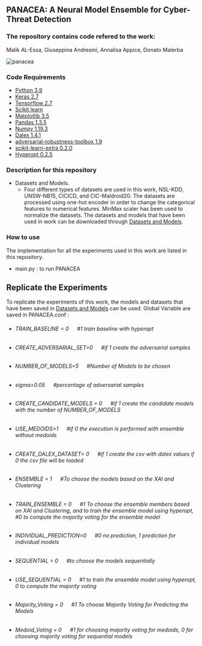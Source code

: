 ## PANACEA: A Neural Model Ensemble for Cyber-Threat Detection




### The repository contains code refered to the work:

Malik AL-Essa, Giuseppina Andresini, Annalisa Appice, Donato Malerba



![panacea](https://user-images.githubusercontent.com/38468857/159690725-7da25600-6caf-4601-b30a-bc575e64e16d.png)



### Code Requirements

 * [Python 3.9](https://www.python.org/downloads/release/python-390/)
 * [Keras 2.7](https://github.com/keras-team/keras)
 * [Tensorflow 2.7](https://www.tensorflow.org/)
 * [Scikit learn](https://scikit-learn.org/stable/)
 * [Matplotlib 3.5](https://matplotlib.org/)
 * [Pandas 1.3.5](https://pandas.pydata.org/)
 * [Numpy 1.19.3](https://numpy.org/)
 * [Dalex 1.4.1](https://github.com/ModelOriented/DALEX)
 * [adversarial-robustness-toolbox 1.9](https://github.com/Trusted-AI/adversarial-robustness-toolbox)
 * [scikit-learn-extra 0.2.0](https://scikit-learn-extra.readthedocs.io/en/stable/)
 * [Hyperopt 0.2.5](https://pypi.org/project/hyperopt/)


###  Description for this repository

* Datasets and Models.
  * Four different types of datasets are used in this work, NSL-KDD, UNSW-NB15, CICICD, and CIC-Maldroid20. The datasets are processed using one-hot encoder
   in order to change the categorical features to numerical features. MinMax scaler has been used to normalize the datasets. The datasets and models that have been used 
   in work can be downloaded through [Datasets and Models](https://drive.google.com/drive/folders/1FV-WjQJasXUFLPfzdztosZswLbMqw-fI?usp=sharing).
  
   

### How to use

The implementation for all the experiments used in this work are listed in this repository.
  * main.py : to run PANACEA
 


## Replicate the Experiments

To replicate the experiments of this work, the models and datasets that have been saved in [Datasets and Models](https://drive.google.com/drive/u/8/folders/1FV-WjQJasXUFLPfzdztosZswLbMqw-fI) can be used. Global Variable are saved in PANACEA.conf :

* ###### TRAIN_BASELINE = 0   &emsp;        #1 train baseline with hyperopt <br />
* ###### CREATE_ADVERSARIAL_SET=0 &emsp;  #if 1 create the adversarial samples <br />
* ###### NUMBER_OF_MODELS=5       &emsp;  #Number of Models to be chosen <br />

* ###### sigma=0.05             &emsp;      #percentage of adversarial samples <br />
* ###### CREATE_CANDIDATE_MODELS = 0  &emsp; #if 1 create the candidate models with the number of NUMBER_OF_MODELS <br />
* ###### USE_MEDOIDS=1              &emsp;  #if 0 the execution is performed with ensemble without medoids <br />
* ###### CREATE_DALEX_DATASET= 0  &emsp;    #if 1 create the csv with dalex values if 0 the csv file will be loaded <br />
 
* ###### ENSEMBLE = 1       &emsp;          #To choose the models based on the XAI and Clustering <br />
* ###### TRAIN_ENSEMBLE = 0   &emsp;        #1 To choose the ensemble members based on XAI and Clustering, and to train the ensemble model using hyperopt, #0 to compute the majority voting for the ensemble model <br />

* ###### INDIVIDUAL_PREDICTION=0   &emsp;   #0 no prediction, 1 prediction for individual models <br />

* ###### SEQUENTIAL = 0          &emsp;     #to choose the models sequentially <br />
* ###### USE_SEQUENTIAL = 0     &emsp;      #1 to train the ensemble model using hyperopt, 0 to compute the majority voting <br />

* ###### Majority_Voting = 0    &emsp;      #1 To choose Majority Voting for Predicting the Models <br />
* ###### Medoid_Voting = 0     &emsp;       #1 for choosing majority voting for medoids, 0 for choosing majority voting for sequential models <br />


